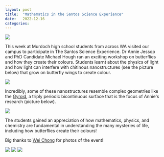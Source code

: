 ```yaml
---
layout: post
title:  "Mathematics in the Santos Science Experience"
date:   2022-12-16
categories: 
---
```

<img src="{{ site.baseurl }}/img/Wei-41.jpeg">

This week at Murdoch high school students from across WA visited our campus to participate in The Santos Science Experience. <!--more-->  Dr Annie Jessop and PhD Candidate Michael Hough ran an exciting workshop on butterflies and how they create their colours. Students learnt about the physics of light and how light can interfere with chitinous nanostructures (see the picture below) that grow on butterfly wings to create colour. 

<img src="{{ site.baseurl }}/img/butterfly_gyroid.jpeg" class="centerImage">

Incredibly, some of these nanostructures resemble complex geometries like the [Gyroid](http://gerdschroeder-turk.org/optical-materials-and-gyroid-photonics/), a triply periodic bicontinuous surface that is the focus of Annie's research (picture below). 

<img src="{{ site.baseurl }}/img/gyroid.jpeg" class="centerImage">

The students gained an appreciation of how mathematics, physics, and chemistry are fundamental in understanding the many mysteries of life, including how butterflies create their colours!

Big thanks to [Wei Chong](https://www.instagram.com/certainlynotwei/) for photos of the event!

<img src="{{ site.baseurl }}/img/Wei-48.jpeg" class="centerImage">
<img src="{{ site.baseurl }}/img/Wei-50.jpeg" class="centerImage">
<img src="{{ site.baseurl }}/img/Wei-51.jpeg" class="centerImage">